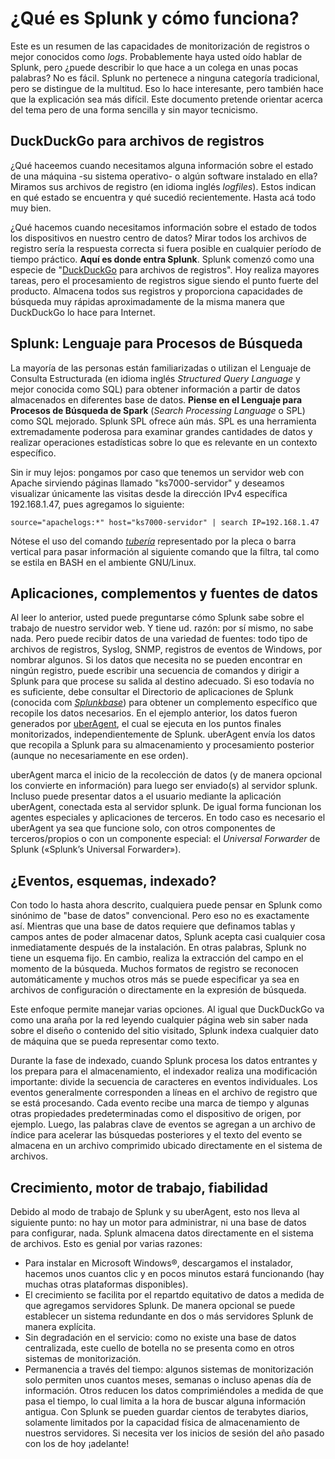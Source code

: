 # ¿Qué es Splunk y cómo funciona?

Este es un resumen de las capacidades de monitorización de registros o mejor conocidos como _logs_. Probablemente haya usted oído hablar de Splunk, pero ¿puede describir lo que hace a un colega en unas pocas palabras? No es fácil. Splunk no pertenece a ninguna categoría tradicional, pero se distingue de la multitud. Eso lo hace interesante, pero también hace que la explicación sea más difícil. Este documento pretende orientar acerca del tema pero de una forma sencilla y sin mayor tecnicismo.

## DuckDuckGo para archivos de registros

¿Qué haceemos cuando necesitamos alguna información sobre el estado de una máquina -su sistema operativo- o algún software instalado en ella? Miramos sus archivos de registro (en idioma inglés _logfiles_). Estos indican en qué estado se encuentra y qué sucedió recientemente. Hasta acá todo muy bien.

¿Qué hacemos cuando necesitamos información sobre el estado de todos los dispositivos en nuestro centro de datos? Mirar todos los archivos de registro sería la respuesta correcta si fuera posible en cualquier período de tiempo práctico. **Aquí es donde entra Splunk**. Splunk comenzó como una especie de "[DuckDuckGo](https://duckduckgo.com/) para archivos de registros". Hoy realiza mayores tareas, pero el procesamiento de registros sigue siendo el punto fuerte del producto. Almacena todos sus registros y proporciona capacidades de búsqueda muy rápidas aproximadamente de la misma manera que DuckDuckGo lo hace para Internet.

## Splunk: Lenguaje para Procesos de Búsqueda

La mayoría de las personas están familiarizadas o utilizan el Lenguaje de Consulta Estructurada (en idioma inglés _Structured Query Language_ y mejor conocida como SQL) para obtener información a partir de datos almacenados en diferentes base de datos. **Piense en el Lenguaje para Procesos de Búsqueda de Spark** (_Search Processing Language_ o SPL) como SQL mejorado. Splunk SPL ofrece aún más. SPL es una herramienta extremadamente poderosa para examinar grandes cantidades de datos y realizar operaciones estadísticas sobre lo que es relevante en un contexto específico.

Sin ir muy lejos: pongamos por caso que tenemos un servidor web con Apache sirviendo páginas llamado "ks7000-servidor" y deseamos visualizar únicamente las visitas desde la dirección IPv4 específica 192.168.1.47, pues agregamos lo siguiente:

```
source="apachelogs:*" host="ks7000-servidor" | search IP=192.168.1.47
```

Nótese el uso del comando [_tubería_](https://es.wikipedia.org/wiki/Tuber%C3%ADa_(inform%C3%A1tica)) representado por la pleca o barra vertical para pasar información al siguiente comando que la filtra, tal como se estila en BASH en el ambiente GNU/Linux.

## Aplicaciones, complementos y fuentes de datos

Al leer lo anterior, usted puede preguntarse cómo Splunk sabe sobre el trabajo de nuestro servidor web. Y tiene ud. razón: por sí mismo, no sabe nada. Pero puede recibir datos de una variedad de fuentes: todo tipo de archivos de registros, Syslog, SNMP, registros de eventos de Windows, por nombrar algunos. Si los datos que necesita no se pueden encontrar en ningún registro, puede escribir una secuencia de comandos y dirigir a Splunk para que procese su salida al destino adecuado. Si eso todavía no es suficiente, debe consultar el Directorio de aplicaciones de Splunk (conocida com [_Splunkbase_](https://splunkbase.splunk.com/)) para obtener un complemento específico que recopile los datos necesarios. En el ejemplo anterior, los datos fueron generados por [uberAgent](https://uberagent.com/), el cual se ejecuta en los puntos finales monitorizados, independientemente de Splunk. uberAgent envía los datos que recopila a Splunk para su almacenamiento y procesamiento posterior (aunque no necesariamente en ese orden).

uberAgent marca el inicio de la recolección de datos (y de manera opcional los convierte en información) para luego ser enviado(s) al servidor splunk. Incluso puede presentar datos a el usuario mediante la aplicación uberAgent, conectada esta al servidor splunk. De igual forma funcionan los agentes especiales y aplicaciones de terceros. En todo caso es necesario el uberAgent ya sea que funcione solo, con otros componentes de terceros/propios o con un componente especial: el _Universal Forwarder_ de Splunk («Splunk’s Universal Forwarder»).

## ¿Eventos, esquemas, indexado?

Con todo lo hasta ahora descrito, cualquiera puede pensar en Splunk como sinónimo de "base de datos" convencional. Pero eso no es exactamente así. Mientras que una base de datos requiere que definamos tablas y campos antes de poder almacenar datos, Splunk acepta casi cualquier cosa inmediatamente después de la instalación. En otras palabras, Splunk no tiene un esquema fijo. En cambio, realiza la extracción del campo en el momento de la búsqueda. Muchos formatos de registro se reconocen automáticamente y muchos otros más se puede especificar ya sea en archivos de configuración o directamente en la expresión de búsqueda.

Este enfoque permite manejar varias opciones. Al igual que DuckDuckGo va como una araña por la red leyendo cualquier página web sin saber nada sobre el diseño o contenido del sitio visitado, Splunk indexa cualquier dato de máquina que se pueda representar como texto.

Durante la fase de indexado, cuando Splunk procesa los datos entrantes y los prepara para el almacenamiento, el indexador realiza una modificación importante: divide la secuencia de caracteres en eventos individuales. Los eventos generalmente corresponden a líneas en el archivo de registro que se está procesando. Cada evento recibe una marca de tiempo y algunas otras propiedades predeterminadas como el dispositivo de origen, por ejemplo. Luego, las palabras clave de eventos se agregan a un archivo de índice para acelerar las búsquedas posteriores y el texto del evento se almacena en un archivo comprimido ubicado directamente en el sistema de archivos.

## Crecimiento, motor de trabajo, fiabilidad

Debido al modo de trabajo de Splunk y su uberAgent, esto nos lleva al siguiente punto: no hay un motor para administrar, ni una base de datos para configurar, nada. Splunk almacena datos directamente en el sistema de archivos. Esto es genial por varias razones:

* Para instalar en Microsoft Windows®, descargamos el instalador, hacemos unos cuantos clic y en pocos minutos estará funcionando (hay muchas otras plataformas disponibles).
* El crecimiento se facilita por el repartdo equitativo de datos a medida de que agregamos servidores Splunk. De manera opcional se puede establecer un sistema redundante en dos o más servidores Splunk de manera explícita.
* Sin degradación en el servicio: como no existe una base de datos centralizada, este cuello de botella no se presenta como en otros sistemas de monitorización.
* Permanencia a través del tiempo: algunos sistemas de monitorización solo permiten unos cuantos meses, semanas o incluso apenas día de información. Otros reducen los datos comprimiéndoles a medida de que pasa el tiempo, lo cual limita a la hora de buscar alguna información antigua. Con Splunk se pueden guardar cientos de terabytes diarios, solamente limitados por la capacidad física de almacenamiento de nuestros servidores. Si necesita ver los inicios de sesión del año pasado con los de hoy ¡adelante!

